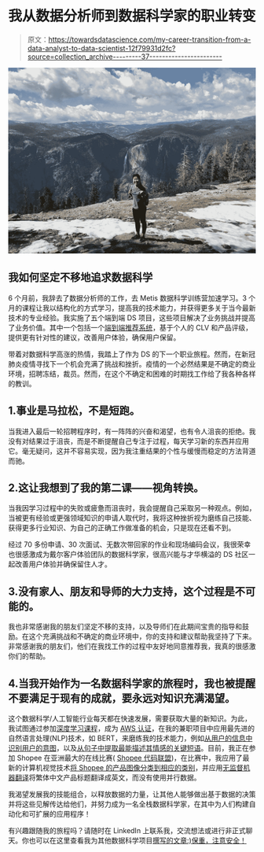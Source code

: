# 我从数据分析师到数据科学家的职业转变

> 原文：<https://towardsdatascience.com/my-career-transition-from-a-data-analyst-to-data-scientist-12f79931d2fc?source=collection_archive---------37----------------------->

![](img/208e7500ec06e26ee4c3eb94cb6313d0.png)

## 我如何坚定不移地追求数据科学

6 个月前，我辞去了数据分析师的工作，去 Metis 数据科学训练营加速学习。3 个月的课程让我以结构化的方式学习，提高我的技术能力，并获得更多关于当今最新技术的专业经验。我实施了五个端到端 DS 项目，这些项目解决了业务挑战并提高了业务价值。其中一个包括一个[端到端推荐系统](https://medium.com/analytics-vidhya/personalised-recommendations-based-on-customer-segmentation-and-e-commerce-product-ratings-6465b8877815)，基于个人的 CLV 和产品评级，提供更有针对性的建议，改善用户体验，确保用户保留。

带着对数据科学高涨的热情，我踏上了作为 DS 的下一个职业旅程。然而，在新冠肺炎疫情寻找下一个机会充满了挑战和挫折。疫情的一个必然结果是不确定的商业环境，招聘冻结，裁员。然而，在这个不确定和困难的时期找工作给了我各种各样的教训。

## 1.事业是马拉松，不是短跑。

当我进入最后一轮招聘程序时，有一阵阵的兴奋和渴望，也有令人沮丧的拒绝。我没有对结果过于沮丧，而是不断提醒自己专注于过程，每天学习新的东西并应用它。毫无疑问，这并不容易实现，因为我注重结果的个性与缓慢而稳定的方法背道而驰。

## 2.这让我想到了我的第二课——视角转换。

当我因学习过程中的失败或疲惫而沮丧时，我会提醒自己采取另一种观点。例如，当被更有经验或更强领域知识的申请人取代时，我将这种挫折视为磨练自己技能、获得更多行业知识、为自己的正确工作做准备的机会，只是现在还看不到。

经过 70 多份申请、30 次面试、无数次带回家的作业和现场编码会议，我很荣幸也很感激成为戴尔客户体验团队的数据科学家，很高兴能与才华横溢的 DS 社区一起改善用户体验并确保留住人才。

## 3.没有家人、朋友和导师的大力支持，这个过程是不可能的。

我也非常感谢我的朋友们坚定不移的支持，以及导师们在此期间宝贵的指导和鼓励。在这个充满挑战和不确定的商业环境中，你的支持和建议帮助我坚持了下来。非常感谢我的朋友们，他们在我找工作的过程中友好地同意推荐我，我真的很感激你们的帮助。

## 4.当我开始作为一名数据科学家的旅程时，我也被提醒不要满足于现有的成就，要永远对知识充满渴望。

这个数据科学/人工智能行业每天都在快速发展，需要获取大量的新知识。为此，我试图通过参加[深度学习课程](http://coursera.org/verify/specialization/NH8FTXZ5URG5)，成为 [AWS 认证](https://aw.certmetrics.com/amazon/public/verification.aspx?code=QXNCNF3KEMQEQDCK)，在我的兼职项目中应用最先进的自然语言处理(NLP)技术，如 BERT，来磨练我的技术能力，例如[从用户的信息中识别用户的意图](https://github.com/valerielimyh/Intent_Recognition_using_BERT)，以及[从句子中提取最能描述其情感的关键短语](https://medium.com/analytics-vidhya/to-be-rt-or-not-to-be-rt-7b7b1f008d37)。目前，我正在参加 Shopee 在亚洲最大的在线比赛( [Shopee 代码联盟](https://careers.shopee.sg/codeleague/))，在比赛中，我应用了最新的计算机视觉技术[将 Shopee 的产品图像分类到相应的类别](https://www.kaggle.com/datahan/tf-record-pipeline)，并应用[无监督机器翻译](https://engineering.fb.com/ai-research/unsupervised-machine-translation-a-novel-approach-to-provide-fast-accurate-translations-for-more-languages/)将繁体中文产品标题翻译成英文，而没有使用并行数据。

我渴望发展我的技能组合，以释放数据的力量，让其他人能够做出基于数据的决策并将这些见解传达给他们，并努力成为一名全栈数据科学家，在其中为人们构建自动化和可扩展的应用程序！

有兴趣跟随我的旅程吗？请随时在 LinkedIn 上联系我，交流想法或进行非正式聊天。你也可以在这里查看我为其他数据科学项目[撰写的文章:)保重，注意安全！](https://medium.com/@valerielimyh)